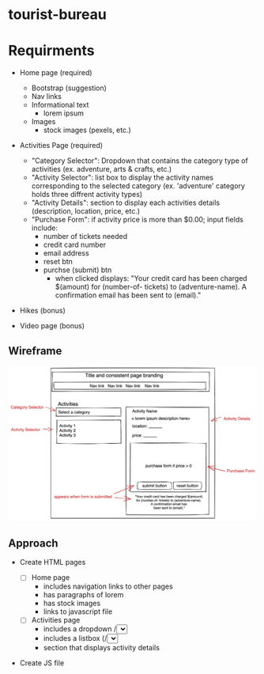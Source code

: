 # tourist-bureau

# Requirments

- Home page (required)
  - Bootstrap (suggestion)
  - Nav links
  - Informational text
    - lorem ipsum
  - Images
    - stock images (pexels, etc.)
- Activities Page (required)

  - "Category Selector": Dropdown that contains the category type of activities (ex. adventure, arts & crafts, etc.)
  - "Activity Selector": list box to display the activity names corresponding to the selected category (ex. 'adventure' category holds three diffrent activity types)
  - "Activity Details": section to display each activities details (description, location, price, etc.)
  - "Purchase Form": if activity price is more than $0.00; input fields include:
    - number of tickets needed
    - credit card number
    - email address
    - reset btn
    - purchse (submit) btn
      - when clicked displays:
        "Your credit card has been charged $(amount) for (number-of- tickets) to (adventure-name). A confirmation email has been sent to (email)."

- Hikes (bonus)
- Video page (bonus)

## Wireframe

![Wireframe of page layout](./images/workshopwireframe.png)

## Approach

- Create HTML pages

  - [ ] Home page
    - includes navigation links to other pages
    - has paragraphs of lorem
    - has stock images
    - links to javascript file
  - [ ] Activities page
    - includes a dropdown /<select> element
    - includes a listbox (/<select> element with a size attribute)
    - section that displays activity details

- Create JS file
